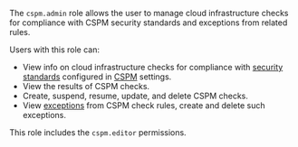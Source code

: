 The `cspm.admin` role allows the user to manage cloud infrastructure checks for compliance with CSPM security standards and exceptions from related rules.

Users with this role can:
* View info on cloud infrastructure checks for compliance with [security standards](../../security-deck/concepts/cspm.md#standards) configured in [CSPM](../../security-deck/concepts/cspm.md) settings.
* View the results of CSPM checks.
* Create, suspend, resume, update, and delete CSPM checks.
* View [exceptions](../../security-deck/concepts/cspm.md#exceptions) from CSPM check rules, create and delete such exceptions.

This role includes the `cspm.editor` permissions.
